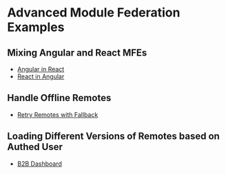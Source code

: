 # Advanced Module Federation Examples

## Mixing Angular and React MFEs
- [Angular in React](./examples/angular-react-mfes/angular-in-react/README.md)
- [React in Angular](./examples/angular-react-mfes/react-in-angular/README.md)

## Handle Offline Remotes
- [Retry Remotes with Fallback](./examples/retry-remotes/README.md)

## Loading Different Versions of Remotes based on Authed User
- [B2B Dashboard](./examples/b2b-dashboard/README.md)
